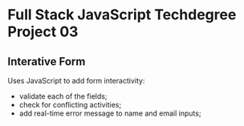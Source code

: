 # Full Stack JavaScript Techdegree Project 03

## Interative Form
Uses JavaScript to add form interactivity:
- validate each of the fields;
- check for conflicting activities;
- add real-time error message to name and email inputs;

